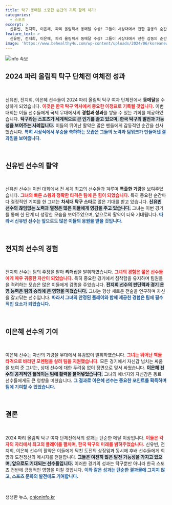 ```yaml
---
title: 탁구 동메달 소중한 순간의 기록 함께 하기!
categories:
  - 스포츠
excerpt: >
  신유빈, 전지희, 이은혜, 파리 올림픽서 동메달 수상! 그들이 시상대에서 전한 감동의 순간을 함께 목격하세요!
feature_text: >
  신유빈, 전지희, 이은혜, 파리 올림픽서 동메달 수상! 그들이 시상대에서 전한 감동의 순간을 함께 목격하세요!
image: 'https://www.behealthy4u.com/wp-content/uploads/2024/06/koreanews.jpg'
---
```


<p><img src="https://www.behealthy4u.com/wp-content/uploads/2024/06/koreanews.jpg" alt="info 속보" /></p>

<h2 data-ke-size="size26">2024 파리 올림픽 탁구 단체전 여체전 성과</h2>

<p data-ke-size="size16">&nbsp;</p>

<p>신유빈, 전지희, 이은혜 선수들이 2024 파리 올림픽 탁구 여자 단체전에서 <strong>동메달</strong>을 수상하게 되었습니다. <b><span style="color: #ee2323;">이것은 한국 탁구 역사에서 중요한 이정표로 기록될 것입니다.</span></b> 이번 대회는 이들 선수들에게 국제 무대에서의 <strong>경험과 성과</strong>를 쌓을 수 있는 기회를 제공하였습니다. <b><span style="background-color: #21538527;">탁구라는 스포츠가 세계적으로 큰 인기를 끌고 있으며, 한국 탁구의 발전과 가능성을 보여주는 사례입니다.</span></b> 이들의 뛰어난 활약은 많은 팬들에게 감동적인 순간을 선사했습니다. <b><span style="color: #1a5490;">특히 시상식에서 우승을 축하하는 모습은 그들의 노력과 팀워크가 만들어낸 결과임을 보여줍니다.</span></b></p>

<p data-ke-size="size16">&nbsp;</p>

<h2 data-ke-size="size26">신유빈 선수의 활약</h2>

<p data-ke-size="size16">&nbsp;</p>

<p>신유빈 선수는 이번 대회에서 전 세계 최고의 선수들과 겨루며 <strong>특출한 기량</strong>을 보여주었습니다. <b><span style="color: #ee2323;">그녀의 빠른 스윙과 정확한 타격은 팀에 큰 힘이 되었습니다.</span></b> 특히 중요한 순간마다 결정적인 기여를 한 그녀는 <strong>차세대 탁구 스타</strong>로 많은 기대를 받고 있습니다. <b><span style="background-color: #21538527;">신유빈 선수의 끊임없는 노력과 열정은 많은 이들에게 영감을 주고 있습니다.</span></b> 그녀는 이번 경기를 통해 한 단계 더 성장한 모습을 보여주었으며, 앞으로의 활약이 더욱 기대됩니다. <b><span style="color: #1a5490;">따라서 신유빈 선수는 앞으로도 많은 이들의 응원을 받을 것입니다.</span></b></p>

<p data-ke-size="size16">&nbsp;</p>

<h2 data-ke-size="size26">전지희 선수의 경험</h2>

<p data-ke-size="size16">&nbsp;</p>

<p>전지희 선수는 팀의 주장을 맡아 <strong>리더십</strong>을 발휘하였습니다. <b><span style="color: #ee2323;">그녀의 경험은 젊은 선수들에게 매우 귀중한 자산이 되었습니다.</span></b> 특히 중요한 경기에서 침착함을 유지하며 팀원들을 격려하는 모습은 많은 이들에게 감명을 주었습니다. <b><span style="background-color: #21538527;">전지희 선수의 판단력과 경기 운영 능력은 팀의 승리에 큰 영향을 미쳤습니다.</span></b> 그녀는 항상 새로운 전술을 연구하며 자신을 갈고닦는 선수입니다. <b><span style="color: #1a5490;">따라서 그녀의 안정된 플레이와 함께 제공한 경험은 팀에 필수적인 요소가 되었습니다.</span></b></p>

<p data-ke-size="size16">&nbsp;</p>

<h2 data-ke-size="size26">이은혜 선수의 기여</h2>

<p data-ke-size="size16">&nbsp;</p>

<p>이은혜 선수는 자신의 기량을 무대에서 유감없이 발휘하였습니다. <b><span style="color: #ee2323;">그녀는 뛰어난 벽돌 타격으로 바라던 <strong>모멘텀</strong>을 살려 팀을 지원했습니다.</span></b> 모든 경기에서 자신감 넘치는 싸움을 보여 준 그녀는, 상대 선수에 대한 두려움 없이 정면으로 맞서 싸웠습니다. <b><span style="background-color: #21538527;">이은혜 선수의 공격적인 플레이는 팀에 활력을 불어넣었습니다.</span></b> 그녀의 에너지와 자신감은 동료 선수들에게도 큰 영향을 미쳤습니다. <b><span style="color: #1a5490;">그 결과로 이은혜 선수는 중요한 포인트를 획득하며 팀에 기여할 수 있었습니다.</span></b></p>

<p data-ke-size="size16">&nbsp;</p>

<h2 data-ke-size="size26">결론</h2>

<p data-ke-size="size16">&nbsp;</p>

<p>2024 파리 올림픽 탁구 여자 단체전에서의 성과는 단순한 메달 이상입니다. <b><span style="color: #ee2323;">이들은 각자의 자리에서 최고의 플레이를 펼치며, 한국 탁구의 <strong>미래</strong>를 밝혀주었습니다.</span></b> 신유빈, 전지희, 이은혜 선수의 활약은 이들에게 닥친 도전의 상징임과 동시에 후배 선수들에게 희망과 도전정신의 메시지를 전달합니다. <b><span style="background-color: #21538527;">그들은 여전히 많은 발전 가능성을 가지고 있으며, 앞으로도 기대되는 선수들입니다.</span></b> 이러한 경기의 성과는 탁구뿐만 아니라 한국 스포츠 전반에 긍정적인 영향을 미칠 것입니다. <b><span style="color: #1a5490;">이와 같은 성과는 단순한 결과물에 그치지 않고, 스포츠 문화의 발전에도 기여합니다.</span></b></p>

<p data-ke-size="size16">&nbsp;</p>
생생한 뉴스, <a href="https://onioninfo.kr" rel="dofollow">onioninfo.kr</a>


